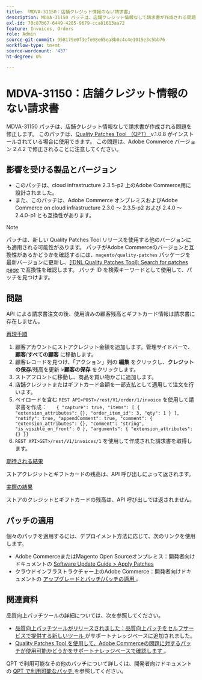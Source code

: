 ```yaml
---
title: 「MDVA-31150：店舗クレジット情報のない請求書」
description: MDVA-31150 パッチは、店舗クレジット情報なしで請求書が作成される問題を修正します。 このパッチは、[Quality Patches Tool （QPT） ] （/help/announcements/adobe-commerce-announcements/magento-quality-patches-released-new-tool-to-self-serve-quality-patches.md） v.1.0.8 がインストールされている場合に利用できます。 この問題は、Adobe Commerce バージョン 2.4.2 で修正されることに注意してください。
exl-id: 70c87b67-6449-4285-9679-cca81613aa72
feature: Invoices, Orders
role: Admin
source-git-commit: 958179e0f3efe08e65ea8b0c4c4e1015e3c5bb76
workflow-type: tm+mt
source-wordcount: '437'
ht-degree: 0%

---
```


# MDVA-31150：店舗クレジット情報のない請求書

MDVA-31150 パッチは、店舗クレジット情報なしで請求書が作成される問題を修正します。 このパッチは、[Quality Patches Tool （QPT） ](/help/announcements/adobe-commerce-announcements/magento-quality-patches-released-new-tool-to-self-serve-quality-patches.md) v.1.0.8 がインストールされている場合に使用できます。 この問題は、Adobe Commerce バージョン 2.4.2 で修正されることに注意してください。

## 影響を受ける製品とバージョン

* このパッチは、cloud infrastructure 2.3.5-p2 上のAdobe Commerce用に設計されました。
* また、このパッチは、Adobe Commerce オンプレミスおよびAdobe Commerce on cloud infrastructure 2.3.0 ～ 2.3.5-p2 および 2.4.0 ～ 2.4.0-p1 とも互換性があります。

>[!NOTE]
>
>パッチは、新しい Quality Patches Tool リリースを使用する他のバージョンにも適用される可能性があります。 パッチがAdobe Commerceのバージョンと互換性があるかどうかを確認するには、`magento/quality-patches` パッケージを最新バージョンに更新し、[[!DNL Quality Patches Tool]: Search for patches page](https://devdocs.magento.com/quality-patches/tool.html#patch-grid) で互換性を確認します。 パッチ ID を検索キーワードとして使用して、パッチを見つけます。

## 問題

API による請求書注文の後、使用済みの顧客残高とギフトカード情報は請求書に存在しません。

<u> 再現手順 </u>

1. 顧客アカウントにストアクレジット金額を追加します。管理サイドバーで、**顧客**/**すべての顧客** に移動します。
1. 顧客レコードを見つけ、「アクション」列の **編集** をクリックし、**クレジットの保存**/残高を更新 >**顧客の保存** をクリックします。
1. ストアフロントに移動し、商品を買い物かごに追加します。
1. 店舗クレジットまたはギフトカード金額を一部支払として適用して注文を行います。
1. ペイロードを含む `REST API>POST>/rest/V1/order/1/invoice` を使用して請求書を作成：    ```    { "capture": true, "items": [ { "extension_attributes": {}, "order_item_id": 3, "qty": 1 } ], "notify": true, "appendComment": true, "comment": { "extension_attributes": {}, "comment": "string", "is_visible_on_front": 0 }, "arguments": { "extension_attributes": {} }}    ```
1. `REST API>GET>/rest/V1/invoices/1` を使用して作成された請求書を取得します。

<u> 期待される結果 </u>

ストアクレジットとギフトカードの残高は、API 呼び出しによって返されます。

<u> 実際の結果 </u>

ストアのクレジットとギフトカードの残高は、API 呼び出しでは返されません。

## パッチの適用

個々のパッチを適用するには、デプロイメント方法に応じて、次のリンクを使用します。

* Adobe CommerceまたはMagento Open Sourceオンプレミス：開発者向けドキュメントの [Software Update Guide > Apply Patches](https://devdocs.magento.com/guides/v2.4/comp-mgr/patching/mqp.html)
* クラウドインフラストラクチャー上のAdobe Commerce：開発者向けドキュメントの [ アップグレードとパッチ/パッチの適用 ](https://devdocs.magento.com/cloud/project/project-patch.html)。

## 関連資料

品質向上パッチツールの詳細については、次を参照してください。

* [ 品質向上パッチツールがリリースされました：品質向上パッチをセルフサービスで提供する新しいツール ](/help/announcements/adobe-commerce-announcements/magento-quality-patches-released-new-tool-to-self-serve-quality-patches.md) がサポートナレッジベースに追加されました。
* [Quality Patches Tool を使用して、Adobe Commerceの問題に対するパッチが使用可能かどうかをサポートナレッジベースで確認します ](/help/support-tools/patches-available-in-qpt-tool/check-patch-for-magento-issue-with-magento-quality-patches.md)。

QPT で利用可能なその他のパッチについて詳しくは、開発者向けドキュメントの [QPT で利用可能なパッチ ](https://devdocs.magento.com/quality-patches/tool.html#patch-grid) を参照してください。
